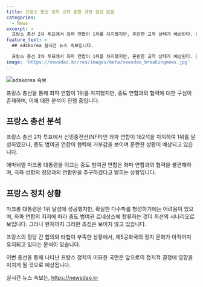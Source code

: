 ```yaml
---
title: 프랑스 총선 정치 교착 혼란 과반 정당 없음
categories:
  - News
excerpt: >
  프랑스 총선 2차 투표에서 좌파 연합이 1위를 차지했지만, 혼란한 교착 상태가 예상된다. 중도연합과 좌파 연합 사이 협력 거부감이 나타나며, 마크롱 대통령은 촉구에도 좌파 연합에 통치권을 줄 의향이 보이지 않는다. 새 의회의 결정까지 기다릴 예정인 마크롱 대통령은 중도 범여권으로의 합류를 희망하지만, 현재 좌파 연합이 해체되거나 우파와의 연계 가능성에 대한 불확실성도 제기되고 있다. 프랑스 정치권은 샤를 드골 시절의 정치 문화를 유지하고 있어 정당 간의 합의와 타협이 드문 상황이라는 점이 특징으로 꼽힌다.
feature_text: >
  ## adskorea 실시간 뉴스 속보입니다.

  프랑스 총선 2차 투표에서 좌파 연합이 1위를 차지했지만, 혼란한 교착 상태가 예상된다. 중도연합과 좌파 연합 사이 협력 거부감이 나타나며, 마크롱 대통령은 촉구에도 좌파 연합에 통치권을 줄 의향이 보이지 않는다. 새 의회의 결정까지 기다릴 예정인 마크롱 대통령은 중도 범여권으로의 합류를 희망하지만, 현재 좌파 연합이 해체되거나 우파와의 연계 가능성에 대한 불확실성도 제기되고 있다. 프랑스 정치권은 샤를 드골 시절의 정치 문화를 유지하고 있어 정당 간의 합의와 타협이 드문 상황이라는 점이 특징으로 꼽힌다.
image: 'https://newsdao.kr/res/images/meta/newsdao_breakingnews.jpg'
---
```


<p><img src="https://newsdao.kr/res/images/meta/newsdao_breakingnews.jpg" alt="adskorea 속보" /></p>

<p>프랑스 총선을 통해 좌파 연합이 1위를 차지했지만, 중도 연합과의 협력에 대한 구심이 존재하며, 이에 대한 분석이 진행 중입니다.</p>

<h2 data-ke-size="size26">프랑스 총선 분석</h2>

<p>프랑스 총선 2차 투표에서 신민중전선(NFP)인 좌파 연합이 182석을 차지하여 1위를 달성하였으나, 중도 범여권 연합이 협력에 거부감을 보이며 혼란한 상황이 예상되고 있습니다.</p>

<p data-ke-size="size16">에마뉘엘 마크롱 대통령을 이끄는 중도 범여권 연합은 좌파 연합과의 협력을 불편해하며, 극좌 성향의 정당과의 연합만을 추구하겠다고 밝히는 상황입니다.</p>

<h2 data-ke-size="size26">프랑스 정치 상황</h2>

<p>마크롱 대통령은 1위 달성에 성공했지만, 확실한 다수파를 형성하기에는 어려움이 있으며, 좌파 연합의 지지에 따라 중도 범여권 르네상스에 합류하는 것이 최선의 시나리오로 보입니다. 그러나 현재까지 그러한 조짐은 보이지 않고 있습니다.</p>

<p data-ke-size="size16">프랑스의 정당 간 합의와 타협이 부족한 상황에서, 제5공화국의 정치 문화가 아직까지 유지되고 있다는 분석이 있습니다.</p>

<p>이번 총선을 통해 나타난 프랑스 정치의 미묘한 국면은 앞으로의 정치적 결정에 영향을 미치게 될 것으로 예상됩니다.</p>
실시간 뉴스 속보는, <a href="https://newsdao.kr" rel="dofollow">https://newsdao.kr</a>


